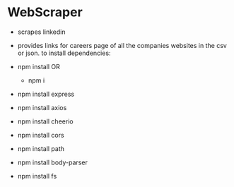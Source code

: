 # WebScraper
* scrapes linkedin
* provides links for careers page of all the companies websites in the csv or json.
to install dependencies:

* npm install
  OR
  * npm i
* npm install express
* npm install axios
* npm install cheerio
* npm install cors
* npm install path
* npm install body-parser
* npm install fs

